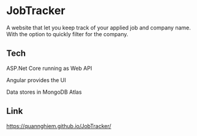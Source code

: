 # JobTracker
A website that let you keep track of your applied job and company name. With the option to quickly filter for the company.

## Tech
ASP.Net Core running as Web API

Angular provides the UI

Data stores in MongoDB Atlas

## Link
https://quannghiem.github.io/JobTracker/
